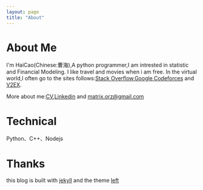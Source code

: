 ```yaml
---
layout: page
title: "About"
---
```


About Me
======
I'm HaiCao(Chinese:曹海),A python programmer,I am intrested in statistic and Financial Modeling.
I like travel and movies when i am free.
In the virtual world,I often go to the sites follows:[Stack Overflow](http://stackoverflow.com/),[Google](http://google.com),[Codeforces](http://codeforces.com/) and [V2EX](http://www.v2ex.com).

More about me:[CV](/about/cv/resume.pdf),[Linkedin](http://www.linkedin.com/profile/view?id=127204924) and [matrix.orz@gmail.com](matrix.orz@gmail.com)

Technical
=========
Python、C++、Nodejs

Thanks
=======

this blog is built with [jekyll]() and the theme [left]()

